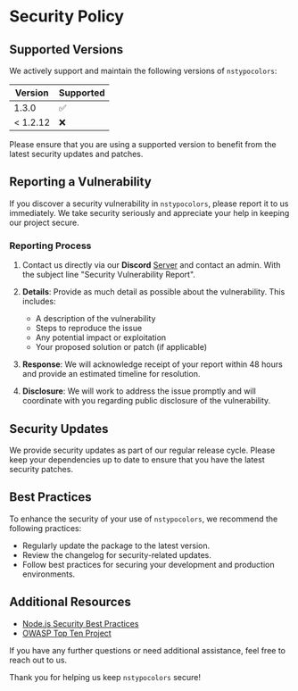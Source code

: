 # Security Policy

## Supported Versions

We actively support and maintain the following versions of `nstypocolors`:

| Version  | Supported |
| -------- | --------- |
| 1.3.0    | ✅        |
| < 1.2.12 | ❌        |

Please ensure that you are using a supported version to benefit from the latest security updates and patches.

## Reporting a Vulnerability

If you discover a security vulnerability in `nstypocolors`, please report it to us immediately. We take security seriously and appreciate your help in keeping our project secure.

### Reporting Process

1. Contact us directly via our **Discord** [Server](https://discord.gg/eG34B6JVtM) and contact an admin. With the subject line "Security Vulnerability Report".

2. **Details**: Provide as much detail as possible about the vulnerability. This includes:

   - A description of the vulnerability
   - Steps to reproduce the issue
   - Any potential impact or exploitation
   - Your proposed solution or patch (if applicable)

3. **Response**: We will acknowledge receipt of your report within 48 hours and provide an estimated timeline for resolution.

4. **Disclosure**: We will work to address the issue promptly and will coordinate with you regarding public disclosure of the vulnerability.

## Security Updates

We provide security updates as part of our regular release cycle. Please keep your dependencies up to date to ensure that you have the latest security patches.

## Best Practices

To enhance the security of your use of `nstypocolors`, we recommend the following practices:

- Regularly update the package to the latest version.
- Review the changelog for security-related updates.
- Follow best practices for securing your development and production environments.

## Additional Resources

- [Node.js Security Best Practices](https://nodejs.org/en/docs/guides/security/)
- [OWASP Top Ten Project](https://owasp.org/www-project-top-ten/)

If you have any further questions or need additional assistance, feel free to reach out to us.

Thank you for helping us keep `nstypocolors` secure!
